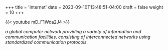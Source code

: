 +++
title = 'Internet'
date = 2023-09-10T13:48:51-04:00
draft = false
weight = 10
+++

{{< youtube mD_F1Wda2J4 >}}

*a global computer network providing a variety of information and communication facilities, consisting of interconnected networks using standardized communication protocols.*